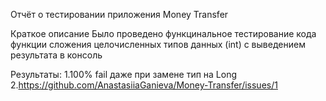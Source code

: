 Отчёт о тестировании приложения Money Transfer

Краткое описание
Было проведено функцинальное тестирование кода функции сложения целочисленных типов данных (int) с выведением результата в консоль

Результаты:
1.100% fail даже при замене тип на Long
2.https://github.com/AnastasiiaGanieva/Money-Transfer/issues/1